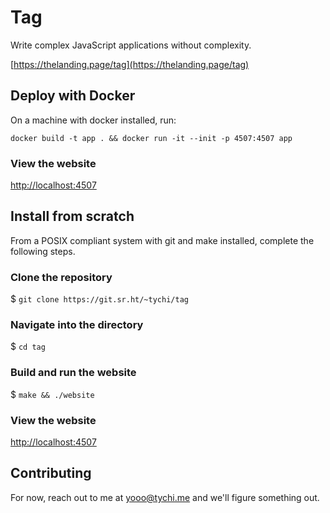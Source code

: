 # Tag

Write complex JavaScript applications without complexity.

[https://thelanding.page/tag](https://thelanding.page/tag)

## Deploy with Docker

On a machine with docker installed, run:

```
docker build -t app . && docker run -it --init -p 4507:4507 app
```

### View the website

[http://localhost:4507](http://localhost:4507)

## Install from scratch

From a POSIX compliant system with git and make installed, complete the following steps.

### Clone the repository

$ `git clone https://git.sr.ht/~tychi/tag`

### Navigate into the directory

$ `cd tag`

### Build and run the website

$ `make && ./website`

### View the website

[http://localhost:4507](http://localhost:4507)

## Contributing

For now, reach out to me at yooo@tychi.me and we'll figure something out.
